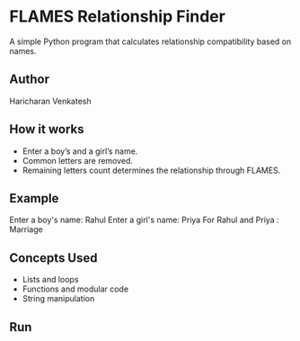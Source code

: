 # FLAMES Relationship Finder
A simple Python program that calculates relationship compatibility based on names.

## Author
Haricharan Venkatesh

## How it works
- Enter a boy’s and a girl’s name.
- Common letters are removed.
- Remaining letters count determines the relationship through FLAMES.

## Example
Enter a boy's name: Rahul
Enter a girl's name: Priya
For Rahul and Priya : Marriage

## Concepts Used
- Lists and loops  
- Functions and modular code  
- String manipulation  

## Run
